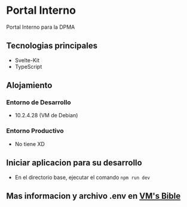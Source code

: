 # Portal Interno

Portal Interno para la DPMA

## Tecnologias principales

- Svelte-Kit
- TypeScript

## Alojamiento

### Entorno de Desarrollo

- 10.2.4.28 (VM de Debian)

### Entorno Productivo

- No tiene XD

## Iniciar aplicacion para su desarrollo

- En el directorio base, ejecutar el comando `npm run dev`

## Mas informacion y archivo .env en [**VM's Bible**](https://docs.google.com/document/d/1vVqxuGUP7vpEoAMBZsvDYd-I8BdIfFFlYDOQsatZlwY/edit#heading=h.q4s7fcez92vi)
